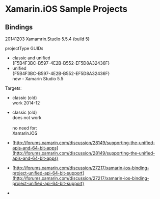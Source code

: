 # Xamarin.iOS Sample Projects

## Bindings

20141203 Xamamrin.Studio 5.5.4 (build 5)

projectType GUIDs

*	classic and unified			
	{F5B4F3BC-B597-4E2B-B552-EF5D8A32436F}		
*	unified			
	{F5B4F3BC-B597-4E2B-B552-EF5D8A32436F}		
	new - Xamarin Studio 5.5


Targets:

* 	classic (old) 			
	work 2014-12		
	<Import Project="$(MSBuildExtensionsPath)\Xamarin\Xamarin.ObjcBinding.CSharp.targets" />		
* 	classic (old) 			
	does not work		
	<Import Project="$(MSBuildExtensionsPath)\Xamarin\iOS\Xamarin.iOS.ObjCBinding.CSharp.targets" />		
	no need for:		
	<TargetFrameworkIdentifier>Xamarin.iOS</TargetFrameworkIdentifier>			

		
	
	
*	[http://forums.xamarin.com/discussion/28149/supporting-the-unified-apis-and-64-bit-apps](http://forums.xamarin.com/discussion/28149/supporting-the-unified-apis-and-64-bit-apps)
*	[http://forums.xamarin.com/discussion/27217/xamarin-ios-binding-project-unified-api-64-bit-support](http://forums.xamarin.com/discussion/27217/xamarin-ios-binding-project-unified-api-64-bit-support)
*	[]()
